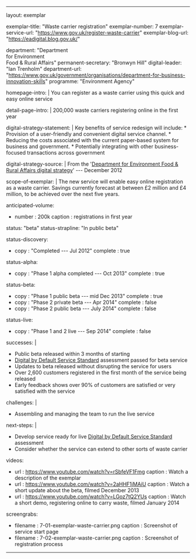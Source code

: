 ---

layout: exemplar

exemplar-title: "Waste carrier registration"
exemplar-number: 7
exemplar-service-url: "https://www.gov.uk/register-waste-carrier"
exemplar-blog-url: "https://eadigital.blog.gov.uk/"


department: "Department<br>for Environment<br>Food & Rural Affairs"
permanent-secretary: "Bronwyn Hill"
digital-leader: "Ian Trenholm"
department-url: "https://www.gov.uk/government/organisations/department-for-business-innovation-skills"
programme: "Environment Agency"


homepage-intro: |
    You can register as a waste carrier using this quick and easy online service

detail-page-intro: |
    200,000 waste carriers registering online in the first year


digital-strategy-statement: |
    Key benefits of service redesign will include:
    * Provision of a user-friendly and convenient digital service channel.
    * Reducing the costs associated with the current paper-based system for business and government.
    * Potentially integrating with other business-focused transactions across government
    
digital-strategy-source: |
    From the '[Department for Environment Food & Rural Affairs digital strategy](https://www.gov.uk/government/publications/defra-digital-strategy-2012)' --- December 2012
    

scope-of-exemplar: |
    The new service will enable easy online registration as a waste carrier. Savings currently forecast at between £2 million and £4 million, to be achieved over the next five years.


anticipated-volume:
  - number  : 200k
    caption : registrations in first year


status: "beta"
status-strapline: "In public beta"

status-discovery:
  - copy        : "Completed --- Jul 2012"
    complete    : true

status-alpha:
  - copy        : "Phase 1 alpha completed --- Oct 2013"
    complete    : true

status-beta:
  - copy    : "Phase 1 public beta --- mid Dec 2013"
    complete  : true
  - copy    : "Phase 2 private beta --- Apr 2014"
    complete  : false
  - copy    : "Phase 2 public beta --- July 2014"
    complete  : false

status-live:
  - copy    : "Phase 1 and 2 live --- Sep 2014"
    complete  : false


successes: |
  - Public beta released within 3 months of starting
  - [Digital by Default Service Standard](https://www.gov.uk/service-manual/digital-by-default) assessment passed for beta service 
  - Updates to beta released without disrupting the service for users
  - Over 2,600 customers registered in the first month of the service being released
  - Early feedback shows over 90% of customers are satisfied or very satisfied with the service 
  
challenges: |
  - Assembling and managing the team to run the live service 
  
next-steps: |
  -  Develop service ready for live [Digital by Default Service Standard](https://www.gov.uk/service-manual/digital-by-default) assessment
  - Consider whether the service can extend to other sorts of waste carrier
  

videos:
  - url   : https://www.youtube.com/watch?v=rSbfeVF1Fmg
    caption : Watch a description of the exemplar
  - url   : https://www.youtube.com/watch?v=2aHHF1jMAiU
    caption : Watch a short update about the beta, filmed December 2013
  - url   : https://www.youtube.com/watch?v=LGoz7tQ2YUs
    caption : Watch a short demo, registering online to carry waste, filmed January 2014


screengrabs:
  - filename    : 7-01-exemplar-waste-carrier.png
    caption     : Screenshot of service start page
  - filename    : 7-02-exemplar-waste-carrier.png
    caption     : Screenshot of registration process

---